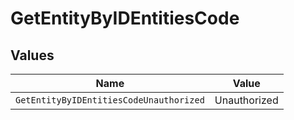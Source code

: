 # GetEntityByIDEntitiesCode


## Values

| Name                                    | Value                                   |
| --------------------------------------- | --------------------------------------- |
| `GetEntityByIDEntitiesCodeUnauthorized` | Unauthorized                            |